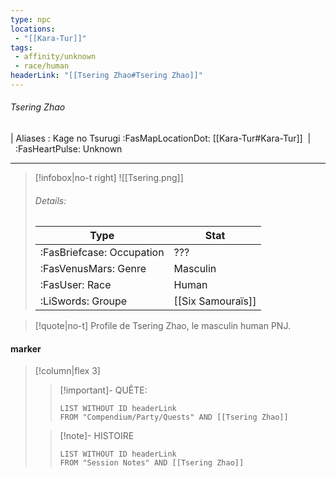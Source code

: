 ```yaml
---
type: npc
locations:
 - "[[Kara-Tur]]"
tags:
 - affinity/unknown
 - race/human
headerLink: "[[Tsering Zhao#Tsering Zhao]]"
---
```

###### Tsering Zhao
| Aliases : Kage no Tsurugi
<span class="sub2">:FasMapLocationDot: [[Kara-Tur#Kara-Tur]]&nbsp;&nbsp;|&nbsp;&nbsp;:FasHeartPulse: Unknown </span>
___

> [!infobox|no-t right]
> ![[Tsering.png]]
> ###### Details:
> | Type | Stat |
> | ---- | ---- |
> | :FasBriefcase: Occupation | ??? |
> | :FasVenusMars: Genre | Masculin |
> | :FasUser: Race | Human |
> |  :LiSwords: Groupe |  [[Six Samouraïs]] |
<span class="clearfix"></span>

> [!quote|no-t]
>Profile de Tsering Zhao, le masculin human PNJ.
#### marker
> [!column|flex 3]
>> [!important]- QUÊTE:
>>```dataview
>>LIST WITHOUT ID headerLink
>>FROM "Compendium/Party/Quests" AND [[Tsering Zhao]]
>
>>[!note]- HISTOIRE
>>```dataview
>>LIST WITHOUT ID headerLink
>>FROM "Session Notes" AND [[Tsering Zhao]]
